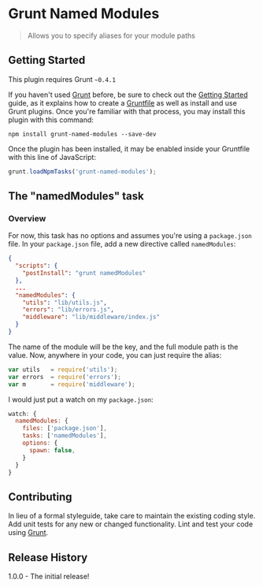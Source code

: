 # Grunt Named Modules

> Allows you to specify aliases for your module paths

## Getting Started

This plugin requires Grunt `~0.4.1`

If you haven't used [Grunt](http://gruntjs.com/) before, be sure to check out the [Getting Started](http://gruntjs.com/getting-started) guide, as it explains how to create a [Gruntfile](http://gruntjs.com/sample-gruntfile) as well as install and use Grunt plugins. Once you're familiar with that process, you may install this plugin with this command:

```shell
npm install grunt-named-modules --save-dev
```

Once the plugin has been installed, it may be enabled inside your Gruntfile with this line of JavaScript:

```js
grunt.loadNpmTasks('grunt-named-modules');
```

## The "namedModules" task

### Overview

For now, this task has no options and assumes you're using a ```package.json``` file. In your ```package.json``` file, add a new directive called ```namedModules```:

```json
{
  "scripts": {
    "postInstall": "grunt namedModules"
  },
  ...
  "namedModules": {
    "utils": "lib/utils.js",
    "errors": "lib/errors.js",
    "middleware": "lib/middleware/index.js"
  }
}
```

The name of the module will be the key, and the full module path is the value. Now, anywhere in your code, you can just require the alias:

```javascript
var utils   = require('utils');
var errors  = require('errors');
var m       = require('middleware');
```

I would just put a watch on my ```package.json```:

```javascript
watch: {
  namedModules: {
    files: ['package.json'],
    tasks: ['namedModules'],
    options: {
      spawn: false,
    }
  }
}
```

## Contributing

In lieu of a formal styleguide, take care to maintain the existing coding style. Add unit tests for any new or changed functionality. Lint and test your code using [Grunt](http://gruntjs.com/).

## Release History

1.0.0 - The initial release!